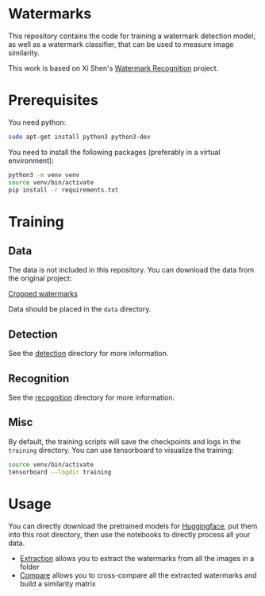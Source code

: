 Watermarks
==========

This repository contains the code for training a watermark detection model, as well as a watermark classifier, that can be used to measure image similarity.

This work is based on Xi Shen's [Watermark Recognition](http://imagine.enpc.fr/~shenx/Watermark/) project.

# Prerequisites

You need python:
    
```bash
sudo apt-get install python3 python3-dev
```

You need to install the following packages (preferably in a virtual environment):

```bash
python3 -m venv venv
source venv/bin/activate
pip install -r requirements.txt
```

# Training

## Data

The data is not included in this repository. You can download the data from the original project:

[Cropped watermarks](http://imagine.enpc.fr/~shenx/data/Watermark.zip) 

Data should be placed in the `data` directory.

## Detection

See the [detection](./detection/) directory for more information.

## Recognition

See the [recognition](./recognition/) directory for more information.

## Misc

By default, the training scripts will save the checkpoints and logs in the `training` directory. You can use tensorboard to visualize the training:

```bash
source venv/bin/activate
tensorboard --logdir training
```

# Usage

You can directly download the pretrained models for [Huggingface](https://huggingface.co/rchampenois/watermarks), put them into this root directory, then use the notebooks to directly process all your data.

- [Extraction](./notebooks/extraction.ipynb) allows you to extract the watermarks from all the images in a folder
- [Compare](./notebooks/compare.ipynb) allows you to cross-compare all the extracted watermarks and build a similarity matrix